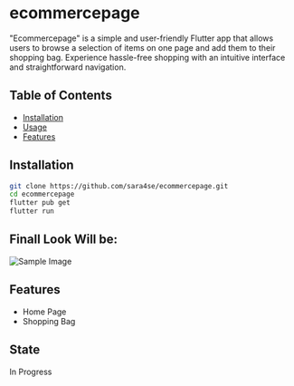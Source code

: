 # ecommercepage

"Ecommercepage" is a simple and user-friendly Flutter app that allows users to browse a selection of items on one page and add them to their shopping bag. Experience hassle-free shopping with an intuitive interface and straightforward navigation.

## Table of Contents

- [Installation](#installation)
- [Usage](#usage)
- [Features](#features)
## Installation
```sh
git clone https://github.com/sara4se/ecommercepage.git
cd ecommercepage
flutter pub get
flutter run
```

## Finall Look Will be:  
![Sample Image]([(https://www.fluttercampus.com/img/uploads/web/2021/05/8d3bba7425e7c98c50f52ca1b52d3735.webp)https://www.fluttercampus.com/img/uploads/web/2021/05/8d3bba7425e7c98c50f52ca1b52d3735.webp])

## Features

- Home Page
- Shopping Bag 

 ## State 
 In Progress 
